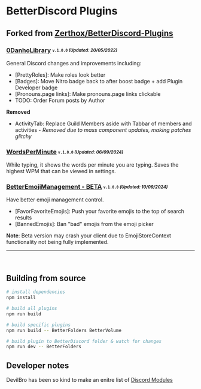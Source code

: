 # BetterDiscord Plugins
## Forked from [Zerthox/BetterDiscord-Plugins](https://github.com/Zerthox/BetterDiscord-Plugins)

### [0DanhoLibrary](/dist/bd/0DanhoLibrary.plugin.js) <sub><sup>`v.1.0.0` *(Updated: 20/05/2022)*</sup></sub>
General Discord changes and improvements including:
* [PrettyRoles]: Make roles look better
* [Badges]: Move Nitro badge back to after boost badge + add Plugin Developer badge
* [Pronouns.page links]: Make pronouns.page links clickable
* TODO: Order Forum posts by Author

**Removed**
* ActivityTab: Replace Guild Members aside with Tabbar of members and activities - *Removed due to mass component updates, making patches glitchy*

### [WordsPerMinute](/dist/bd/WordsPerMinute.plugin.js) <sub><sup>`v.1.0.0` *(Updated: 06/09/2024)*</sup></sub>
While typing, it shows the words per minute you are typing. Saves the highest WPM that can be viewed in settings.

### [BetterEmojiManagement - BETA](/dist/bd/BetterEmojiManagement.plugin.js) <sub><sup>`v.1.0.0` *(Updated: 10/09/2024)*</sup></sub>
Have better emoji management control.

* [FavorFavoriteEmojis]: Push your favorite emojis to the top of search results
* [BannedEmojis]: Ban "bad" emojis from the emoji picker

**Note**: Beta version may crash your client due to EmojiStoreContext functionality not being fully implemented.
<br>

---

<br>

## Building from source
```sh
# install dependencies
npm install

# build all plugins
npm run build

# build specific plugins
npm run build -- BetterFolders BetterVolume

# build plugin to BetterDiscord folder & watch for changes
npm run dev -- BetterFolders
```
## Developer notes
DevilBro has been so kind to make an enitre list of [Discord Modules](https://github.com/mwittrien/BetterDiscordAddons/blob/b6d959f98ce429d97c68c58fba29392bd25ff6f5/Library/_res/0BDFDB.data.json#L394)